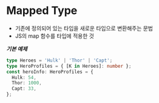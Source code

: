 # **Mapped Type**

- 기존에 정의되어 있는 타입을 새로운 타입으로 변환해주는 문법
- JS의 map 함수를 타입에 적용한 것

**_기본 예제_**

```ts
type Heroes = 'Hulk' | 'Thor' | 'Capt';
type HeroProfiles = { [K in Heroes]: number };
const heroInfo: HeroProfiles = {
  Hulk: 54,
  Thor: 1000,
  Capt: 33,
};
```

